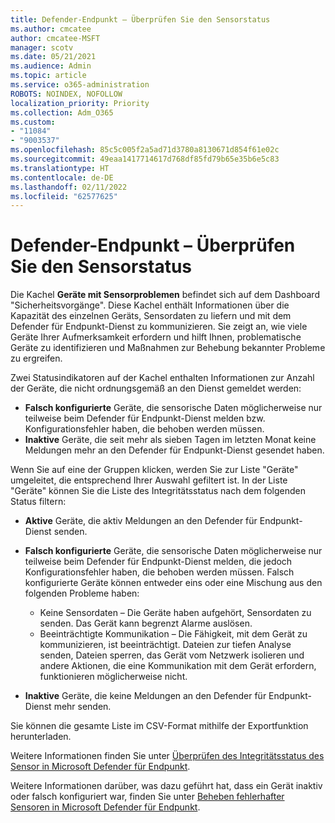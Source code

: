 ```yaml
---
title: Defender-Endpunkt – Überprüfen Sie den Sensorstatus
ms.author: cmcatee
author: cmcatee-MSFT
manager: scotv
ms.date: 05/21/2021
ms.audience: Admin
ms.topic: article
ms.service: o365-administration
ROBOTS: NOINDEX, NOFOLLOW
localization_priority: Priority
ms.collection: Adm_O365
ms.custom:
- "11084"
- "9003537"
ms.openlocfilehash: 85c5c005f2a5ad71d3780a8130671d854f61e02c
ms.sourcegitcommit: 49eaa1417714617d768df85fd79b65e35b6e5c83
ms.translationtype: HT
ms.contentlocale: de-DE
ms.lasthandoff: 02/11/2022
ms.locfileid: "62577625"
---
```

# <a name="defender-endpoint-check-sensor-status"></a>Defender-Endpunkt – Überprüfen Sie den Sensorstatus

Die Kachel **Geräte mit Sensorproblemen** befindet sich auf dem Dashboard "Sicherheitsvorgänge". Diese Kachel enthält Informationen über die Kapazität des einzelnen Geräts, Sensordaten zu liefern und mit dem Defender für Endpunkt-Dienst zu kommunizieren. Sie zeigt an, wie viele Geräte Ihrer Aufmerksamkeit erfordern und hilft Ihnen, problematische Geräte zu identifizieren und Maßnahmen zur Behebung bekannter Probleme zu ergreifen.

Zwei Statusindikatoren auf der Kachel enthalten Informationen zur Anzahl der Geräte, die nicht ordnungsgemäß an den Dienst gemeldet werden:

- **Falsch konfigurierte** Geräte, die sensorische Daten möglicherweise nur teilweise beim Defender für Endpunkt-Dienst melden bzw. Konfigurationsfehler haben, die behoben werden müssen.
- **Inaktive** Geräte, die seit mehr als sieben Tagen im letzten Monat keine Meldungen mehr an den Defender für Endpunkt-Dienst gesendet haben.

Wenn Sie auf eine der Gruppen klicken, werden Sie zur Liste "Geräte" umgeleitet, die entsprechend Ihrer Auswahl gefiltert ist. In der Liste "Geräte" können Sie die Liste des Integritätsstatus nach dem folgenden Status filtern:

- **Aktive** Geräte, die aktiv Meldungen an den Defender für Endpunkt-Dienst senden.
- **Falsch konfigurierte** Geräte, die sensorische Daten möglicherweise nur teilweise beim Defender für Endpunkt-Dienst melden, die jedoch Konfigurationsfehler haben, die behoben werden müssen. Falsch konfigurierte Geräte können entweder eins oder eine Mischung aus den folgenden Probleme haben:

    - Keine Sensordaten – Die Geräte haben aufgehört, Sensordaten zu senden. Das Gerät kann begrenzt Alarme auslösen.
    - Beeinträchtigte Kommunikation – Die Fähigkeit, mit dem Gerät zu kommunizieren, ist beeinträchtigt. Dateien zur tiefen Analyse senden, Dateien sperren, das Gerät vom Netzwerk isolieren und andere Aktionen, die eine Kommunikation mit dem Gerät erfordern, funktionieren möglicherweise nicht.
- **Inaktive** Geräte, die keine Meldungen an den Defender für Endpunkt-Dienst mehr senden.

Sie können die gesamte Liste im CSV-Format mithilfe der Exportfunktion herunterladen.

Weitere Informationen finden Sie unter [Überprüfen des Integritätsstatus des Sensor in Microsoft Defender für Endpunkt](https://docs.microsoft.com/microsoft-365/security/defender-endpoint/check-sensor-status).

Weitere Informationen darüber, was dazu geführt hat, dass ein Gerät inaktiv oder falsch konfiguriert war, finden Sie unter [Beheben fehlerhafter Sensoren in Microsoft Defender für Endpunkt](https://docs.microsoft.com/microsoft-365/security/defender-endpoint/fix-unhealthy-sensors).
